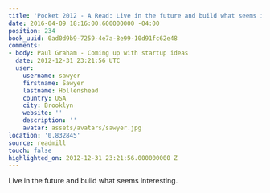 ```yaml
---
title: 'Pocket 2012 - A Read: Live in the future and build what seems interesting.'
date: 2016-04-09 18:16:00.600000000 -04:00
position: 234
book_uuid: 0ad0d9b9-7259-4e7a-8e99-10d91fc62e48
comments:
- body: Paul Graham - Coming up with startup ideas
  date: 2012-12-31 23:21:56 UTC
  user:
    username: sawyer
    firstname: Sawyer
    lastname: Hollenshead
    country: USA
    city: Brooklyn
    website: ''
    description: ''
    avatar: assets/avatars/sawyer.jpg
location: '0.832845'
source: readmill
touch: false
highlighted_on: 2012-12-31 23:21:56.000000000 Z
---
```


Live in the future and build what seems interesting.